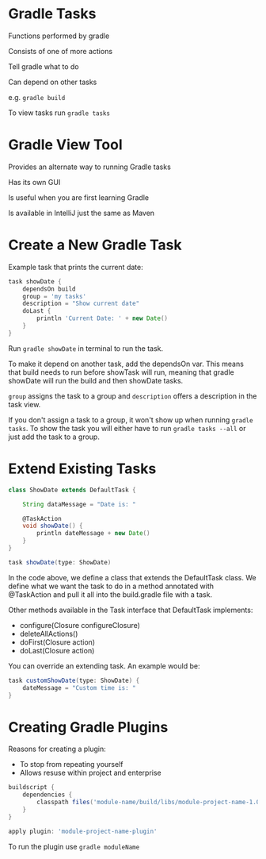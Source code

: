 # Gradle Tasks

Functions performed by gradle

Consists of one of more actions

Tell gradle what to do

Can depend on other tasks

e.g. `gradle build`

To view tasks run `gradle tasks`

# Gradle View Tool

Provides an alternate way to running Gradle tasks

Has its own GUI

Is useful when you are first learning Gradle

Is available in IntelliJ just the same as Maven

# Create a New Gradle Task

Example task that prints the current date:

```groovy
task showDate {
    dependsOn build
    group = 'my tasks'
    description = "Show current date"
    doLast {
        println 'Current Date: ' + new Date()
    }
}
```

Run `gradle showDate` in terminal to run the task.

To make it depend on another task, add the dependsOn var. This means that build needs to run before showTask will run, meaning that gradle showDate will run the build and then showDate tasks.

`group` assigns the task to a group and `description` offers a description in the task view.

If you don't assign a task to a group, it won't show up when running `gradle tasks`. To show the task you will either have to run `gradle tasks --all` or just add the task to a group.

# Extend Existing Tasks

```groovy
class ShowDate extends DefaultTask {

    String dataMessage = "Date is: "

    @TaskAction
    void showDate() {
        println dateMessage + new Date()
    }
}

task showDate(type: ShowDate)
```

In the code above, we define a class that extends the DefaultTask class. We define what we want the task to do in a method annotated with @TaskAction and pull it all into the build.gradle file with a task.

Other methods available in the Task interface that DefaultTask implements:

* configure(Closure configureClosure)
* deleteAllActions()
* doFirst(Closure action)
* doLast(Closure action)

You can override an extending task. An example would be:

```groovy
task customShowDate(type: ShowDate) {
    dateMessage = "Custom time is: "
}
```

# Creating Gradle Plugins

Reasons for creating a plugin:
* To stop from repeating yourself
* Allows resuse within project and enterprise

```groovy
buildscript {
    dependencies {
        classpath files('module-name/build/libs/module-project-name-1.0-SNAPSHOT.jar')
    }
}

apply plugin: 'module-project-name-plugin'
```

To run the plugin use `gradle moduleName`
